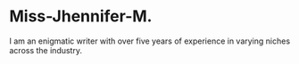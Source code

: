 # Miss-Jhennifer-M.
I am an enigmatic writer with over five years of experience in varying niches across the industry.
